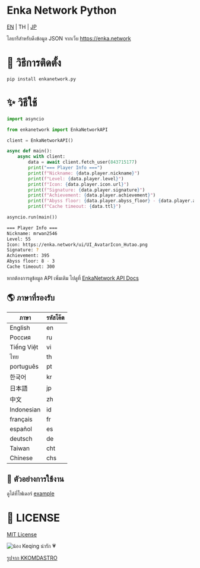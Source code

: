 # Enka Network Python
[EN](./README.md) | TH | [JP](./README_JP.md)

ไลบารีสำหรับดึงข้อมูล JSON จากเว็บ https://enka.network

# 💾 วิธีการติดตั้ง
```
pip install enkanetwork.py
```

# ✨ วิธีใช้
```py
import asyncio

from enkanetwork import EnkaNetworkAPI

client = EnkaNetworkAPI()

async def main():
    async with client:
        data = await client.fetch_user(843715177)
        print("=== Player Info ===")
        print(f"Nickname: {data.player.nickname}")
        print(f"Level: {data.player.level}")
        print(f"Icon: {data.player.icon.url}")
        print(f"Signature: {data.player.signature}")
        print(f"Achievement: {data.player.achievement}")
        print(f"Abyss floor: {data.player.abyss_floor} - {data.player.abyss_room}")
        print(f"Cache timeout: {data.ttl}")

asyncio.run(main())
```

```sh
=== Player Info ===
Nickname: mrwan2546
Level: 55
Icon: https://enka.network/ui/UI_AvatarIcon_Hutao.png
Signature: ?
Achievement: 395
Abyss floor: 8 - 3
Cache timeout: 300
```

หากต้องการดูข้อมูล API เพิ่มเติม ไปดูที่ [EnkaNetwork API Docs](https://github.com/EnkaNetwork/API-docs)

## 🌎 ภาษาที่รองรับ
| ภาษา        | รหัสโค๊ต   |
|-------------|---------|
|  English    |     en  |
|  Россия     |     ru  |
|  Tiếng Việt |     vi  |
|  ไทย        |     th  |
|  português  |     pt  |
|  한국어      |     kr  |
|  日本語      |     jp  |
|  中文        |     zh  |
|  Indonesian |     id  |
|  français   |     fr  |
|  español    |     es  |
|  deutsch    |     de  |
|  Taiwan     |    cht  |
|  Chinese    |    chs  |

## 👀 ตัวอย่างการใช้งาน
ดูได้ที่โฟเดอร์ [example](./example/)

# 📄 LICENSE
[MIT License](./LICENSE)

![น้อง Keqing น่ารัก 💗](https://c.tenor.com/MnkpnVCLcb0AAAAC/keqing-dance.gif)

[รูปจาก KKOMDASTRO](https://twitter.com/KKOMDASTRO)